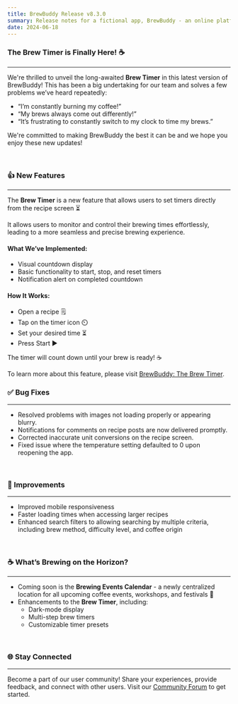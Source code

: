 ```yaml
---
title: BrewBuddy Release v8.3.0 
summary: Release notes for a fictional app, BrewBuddy - an online platform that offers brewing tips and step-by-step guides to empower coffee enthusiasts to dive into the art of brewing.
date: 2024-06-18
---
```


### The Brew Timer is Finally Here! ☕
---

We're thrilled to unveil the long-awaited **Brew Timer** in this latest version of BrewBuddy! This has been a big undertaking for our team and solves a few problems we’ve heard repeatedly: <br>

- “I’m constantly burning my coffee!”
- “My brews always come out differently!”
- “It’s frustrating to constantly switch to my clock to time my brews.”

We're committed to making BrewBuddy the best it can be and we hope you enjoy these new updates! 

<br>

### 👍 New Features
---

The **Brew Timer** is a new feature that allows users to set timers directly from the recipe screen ⏳ <br>

It allows users to monitor and control their brewing times effortlessly, leading to a more seamless and precise brewing experience. <br>

<!--- ![Brew Timer](brew_timer.png "The Brew Timer on the Recipe page") --->

#### What We’ve Implemented:
- Visual countdown display
- Basic functionality to start, stop, and reset timers
- Notification alert on completed countdown

#### How It Works:
- Open a recipe 🗒️
- Tap on the timer icon ⏲️
- Set your desired time ⏳
- Press Start ▶️

The timer will count down until your brew is ready! ☕ <br>

To learn more about this feature, please visit [BrewBuddy: The Brew Timer](https://www.w3.org/Provider/Style/dummy.html). 
<br>

### ✅ Bug Fixes
---

- Resolved problems with images not loading properly or appearing blurry.
- Notifications for comments on recipe posts are now delivered promptly.
- Corrected inaccurate unit conversions on the recipe screen.
- Fixed issue where the temperature setting defaulted to 0 upon reopening the app.

<br>

### 🚀 Improvements
---

- Improved mobile responsiveness
- Faster loading times when accessing larger recipes
- Enhanced search filters to allowing searching by multiple criteria, including brew method, difficulty level, and coffee origin

<br>

### ☕ What’s Brewing on the Horizon?
---

- Coming soon is the **Brewing Events Calendar** - a newly centralized location for all upcoming coffee events, workshops, and festivals 📅
- Enhancements to the **Brew Timer**, including:
    - Dark-mode display
    - Multi-step brew timers
    - Customizable timer presets

<br>

### 🌐 Stay Connected
---

Become a part of our user community! Share your experiences, provide feedback, and connect with other users. Visit our [Community Forum](https://www.w3.org/Provider/Style/dummy.html) to get started.

<br>


